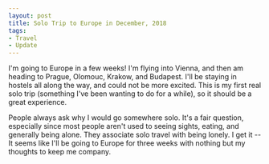 ```yaml
---
layout: post
title: Solo Trip to Europe in December, 2018
tags:
- Travel
- Update
---
```


I'm going to Europe in a few weeks! I'm flying into Vienna, and then am heading to Prague, Olomouc, Krakow, and Budapest. I'll be staying in hostels all along the way, and could not be more excited. This is my first real solo trip (something I've been wanting to do for a while), so it should be a great experience.

People always ask why I would go somewhere solo. It's a fair question, especially since most people aren't used to seeing sights, eating, and generally being alone. They associate solo travel with being lonely. I get it -- It seems like I'll be going to Europe for three weeks with nothing but my thoughts to keep me company.